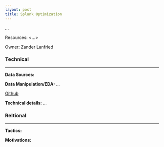 ```yaml
---
layout: post
title: Splunk Optimization
---
```

…

Resources: <…>

Owner: Zander Lanfried

### Technical
----
**Data Sources:**

**Data Manipulation/EDA:** ...

[Github](...)

**Technical details:** …

### Reltional
----
**Tactics:**

**Motivations:**
